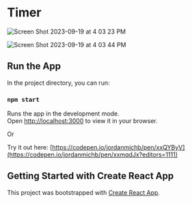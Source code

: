 # Timer

![Screen Shot 2023-09-19 at 4 03 23 PM](https://github.com/jordanmichb/Timer/assets/95947696/b8b6aef6-5700-4c7e-897e-68b875785816)

![Screen Shot 2023-09-19 at 4 03 44 PM](https://github.com/jordanmichb/Timer/assets/95947696/d1da5d39-fe2a-48ff-92b4-dedba8d54739)

## Run the App

In the project directory, you can run:

### `npm start`

Runs the app in the development mode.\
Open [http://localhost:3000](http://localhost:3000) to view it in your browser.

Or

Try it out here: [https://codepen.io/jordanmichb/pen/xxQYByV](https://codepen.io/jordanmichb/pen/xxmqdJx?editors=1111)

## Getting Started with Create React App

This project was bootstrapped with [Create React App](https://github.com/facebook/create-react-app).
